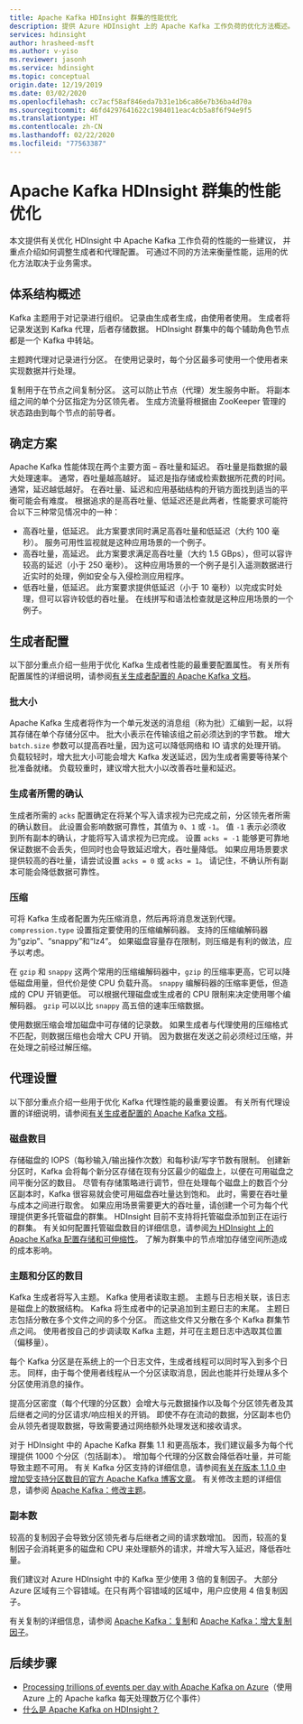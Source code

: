 ```yaml
---
title: Apache Kafka HDInsight 群集的性能优化
description: 提供 Azure HDInsight 上的 Apache Kafka 工作负荷的优化方法概述。
services: hdinsight
author: hrasheed-msft
ms.author: v-yiso
ms.reviewer: jasonh
ms.service: hdinsight
ms.topic: conceptual
origin.date: 12/19/2019
ms.date: 03/02/2020
ms.openlocfilehash: cc7acf58af846eda7b31e1b6ca86e7b36ba4d70a
ms.sourcegitcommit: 46fd4297641622c1984011eac4cb5a8f6f94e9f5
ms.translationtype: HT
ms.contentlocale: zh-CN
ms.lasthandoff: 02/22/2020
ms.locfileid: "77563387"
---
```

# <a name="performance-optimization-for-apache-kafka-hdinsight-clusters"></a>Apache Kafka HDInsight 群集的性能优化

本文提供有关优化 HDInsight 中 Apache Kafka 工作负荷的性能的一些建议， 并重点介绍如何调整生成者和代理配置。 可通过不同的方法来衡量性能，运用的优化方法取决于业务需求。

## <a name="architecture-overview"></a>体系结构概述

Kafka 主题用于对记录进行组织。 记录由生成者生成，由使用者使用。 生成者将记录发送到 Kafka 代理，后者存储数据。 HDInsight 群集中的每个辅助角色节点都是一个 Kafka 中转站。

主题跨代理对记录进行分区。 在使用记录时，每个分区最多可使用一个使用者来实现数据并行处理。

复制用于在节点之间复制分区。 这可以防止节点（代理）发生服务中断。 将副本组之间的单个分区指定为分区领先者。 生成方流量将根据由 ZooKeeper 管理的状态路由到每个节点的前导者。

## <a name="identify-your-scenario"></a>确定方案

Apache Kafka 性能体现在两个主要方面 – 吞吐量和延迟。 吞吐量是指数据的最大处理速率。 通常，吞吐量越高越好。 延迟是指存储或检索数据所花费的时间。 通常，延迟越低越好。 在吞吐量、延迟和应用基础结构的开销方面找到适当的平衡可能会有难度。 根据追求的是高吞吐量、低延迟还是此两者，性能要求可能符合以下三种常见情况中的一种：

* 高吞吐量，低延迟。 此方案要求同时满足高吞吐量和低延迟（大约 100 毫秒）。 服务可用性监视就是这种应用场景的一个例子。
* 高吞吐量，高延迟。 此方案要求满足高吞吐量（大约 1.5 GBps），但可以容许较高的延迟（小于 250 毫秒）。 这种应用场景的一个例子是引入遥测数据进行近实时的处理，例如安全与入侵检测应用程序。
* 低吞吐量，低延迟。 此方案要求提供低延迟（小于 10 毫秒）以完成实时处理，但可以容许较低的吞吐量。 在线拼写和语法检查就是这种应用场景的一个例子。

## <a name="producer-configurations"></a>生成者配置

以下部分重点介绍一些用于优化 Kafka 生成者性能的最重要配置属性。 有关所有配置属性的详细说明，请参阅[有关生成者配置的 Apache Kafka 文档](https://kafka.apache.org/documentation/#producerconfigs)。

### <a name="batch-size"></a>批大小

Apache Kafka 生成者将作为一个单元发送的消息组（称为批）汇编到一起，以将其存储在单个存储分区中。 批大小表示在传输该组之前必须达到的字节数。 增大 `batch.size` 参数可以提高吞吐量，因为这可以降低网络和 IO 请求的处理开销。 负载较轻时，增大批大小可能会增大 Kafka 发送延迟，因为生成者需要等待某个批准备就绪。 负载较重时，建议增大批大小以改善吞吐量和延迟。

### <a name="producer-required-acknowledgements"></a>生成者所需的确认

生成者所需的 `acks` 配置确定在将某个写入请求视为已完成之前，分区领先者所需的确认数目。 此设置会影响数据可靠性，其值为 `0`、`1` 或 `-1`。 值 `-1` 表示必须收到所有副本的确认，才能将写入请求视为已完成。 设置 `acks = -1` 能够更可靠地保证数据不会丢失，但同时也会导致延迟增大，吞吐量降低。 如果应用场景要求提供较高的吞吐量，请尝试设置 `acks = 0` 或 `acks = 1`。 请记住，不确认所有副本可能会降低数据可靠性。

### <a name="compression"></a>压缩

可将 Kafka 生成者配置为先压缩消息，然后再将消息发送到代理。 `compression.type` 设置指定要使用的压缩编解码器。 支持的压缩编解码器为“gzip”、“snappy”和“lz4”。 如果磁盘容量存在限制，则压缩是有利的做法，应予以考虑。

在 `gzip` 和 `snappy` 这两个常用的压缩编解码器中，`gzip` 的压缩率更高，它可以降低磁盘用量，但代价是使 CPU 负载升高。 `snappy` 编解码器的压缩率更低，但造成的 CPU 开销更低。 可以根据代理磁盘或生成者的 CPU 限制来决定使用哪个编解码器。 `gzip` 可以以比 `snappy` 高五倍的速率压缩数据。

使用数据压缩会增加磁盘中可存储的记录数。 如果生成者与代理使用的压缩格式不匹配，则数据压缩也会增大 CPU 开销。 因为数据在发送之前必须经过压缩，并在处理之前经过解压缩。

## <a name="broker-settings"></a>代理设置

以下部分重点介绍一些用于优化 Kafka 代理性能的最重要设置。 有关所有代理设置的详细说明，请参阅[有关生成者配置的 Apache Kafka 文档](https://kafka.apache.org/documentation/#producerconfigs)。


### <a name="number-of-disks"></a>磁盘数目

存储磁盘的 IOPS（每秒输入/输出操作次数）和每秒读/写字节数有限制。 创建新分区时，Kafka 会将每个新分区存储在现有分区最少的磁盘上，以便在可用磁盘之间平衡分区的数目。 尽管有存储策略进行调节，但在处理每个磁盘上的数百个分区副本时，Kafka 很容易就会使可用磁盘吞吐量达到饱和。 此时，需要在吞吐量与成本之间进行取舍。 如果应用场景需要更大的吞吐量，请创建一个可为每个代理提供更多托管磁盘的群集。 HDInsight 目前不支持将托管磁盘添加到正在运行的群集。 有关如何配置托管磁盘数目的详细信息，请参阅[为 HDInsight 上的 Apache Kafka 配置存储和可伸缩性](apache-kafka-scalability.md)。 了解为群集中的节点增加存储空间所造成的成本影响。

### <a name="number-of-topics-and-partitions"></a>主题和分区的数目

Kafka 生成者将写入主题。 Kafka 使用者读取主题。 主题与日志相关联，该日志是磁盘上的数据结构。 Kafka 将生成者中的记录追加到主题日志的末尾。 主题日志包括分散在多个文件之间的多个分区。 而这些文件又分散在多个 Kafka 群集节点之间。 使用者按自己的步调读取 Kafka 主题，并可在主题日志中选取其位置（偏移量）。

每个 Kafka 分区是在系统上的一个日志文件，生成者线程可以同时写入到多个日志。 同样，由于每个使用者线程从一个分区读取消息，因此也能并行处理从多个分区使用消息的操作。

提高分区密度（每个代理的分区数）会增大与元数据操作以及每个分区领先者及其后继者之间的分区请求/响应相关的开销。 即使不存在流动的数据，分区副本也仍会从领先者提取数据，导致需要通过网络额外处理发送和接收请求。

对于 HDInsight 中的 Apache Kafka 群集 1.1 和更高版本，我们建议最多为每个代理提供 1000 个分区（包括副本）。 增加每个代理的分区数会降低吞吐量，并可能导致主题不可用。 有关 Kafka 分区支持的详细信息，请参阅[有关在版本 1.1.0 中增加受支持分区数目的官方 Apache Kafka 博客文章](https://blogs.apache.org/kafka/entry/apache-kafka-supports-more-partitions)。 有关修改主题的详细信息，请参阅 [Apache Kafka：修改主题](https://kafka.apache.org/documentation/#basic_ops_modify_topic)。

### <a name="number-of-replicas"></a>副本数

较高的复制因子会导致分区领先者与后继者之间的请求数增加。 因而，较高的复制因子会消耗更多的磁盘和 CPU 来处理额外的请求，并增大写入延迟，降低吞吐量。

我们建议对 Azure HDInsight 中的 Kafka 至少使用 3 倍的复制因子。 大部分 Azure 区域有三个容错域。在只有两个容错域的区域中，用户应使用 4 倍复制因子。

有关复制的详细信息，请参阅 [Apache Kafka：复制](https://kafka.apache.org/documentation/#replication)和 [Apache Kafka：增大复制因子](https://kafka.apache.org/documentation/#basic_ops_increase_replication_factor)。

## <a name="next-steps"></a>后续步骤

* [Processing trillions of events per day with Apache Kafka on Azure](https://azure.microsoft.com/blog/processing-trillions-of-events-per-day-with-apache-kafka-on-azure/)（使用 Azure 上的 Apache kafka 每天处理数万亿个事件）
* [什么是 Apache Kafka on HDInsight？](apache-kafka-introduction.md)
